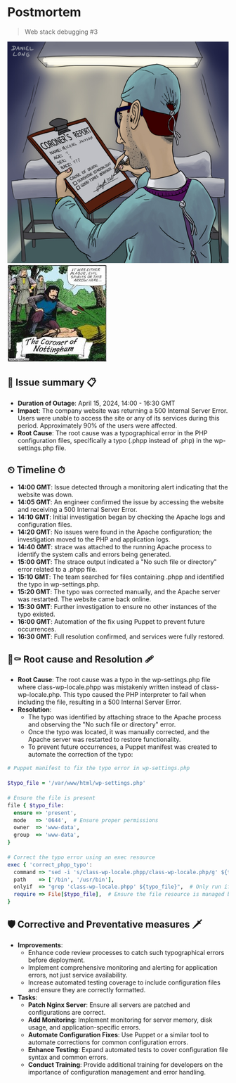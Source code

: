 # Postmortem
> Web stack debugging #3

<p float="left">
  <img src="./images/coroner.jpg" />
  <img src="./images/arrow.jpeg" /> 
</p>

## 📝 Issue summary 📋
- **Duration of Outage**: April 15, 2024, 14:00 - 16:30 GMT
- **Impact**: The company website was returning a 500 Internal Server Error. Users were unable to access the site or any of its services during this period. Approximately 90% of the users were affected.
- **Root Cause**: The root cause was a typographical error in the PHP configuration files, specifically a typo (.phpp instead of .php) in the wp-settings.php file.

## ⏲ Timeline ⏱
- **14:00 GMT**: Issue detected through a monitoring alert indicating that the website was down.
- **14:05 GMT**: An engineer confirmed the issue by accessing the website and receiving a 500 Internal Server Error.
- **14:10 GMT**: Initial investigation began by checking the Apache logs and configuration files.
- **14:20 GMT**: No issues were found in the Apache configuration; the investigation moved to the PHP and application logs.
- **14:40 GMT**: strace was attached to the running Apache process to identify the system calls and errors being generated.
- **15:00 GMT**: The strace output indicated a "No such file or directory" error related to a .phpp file.
- **15:10 GMT**: The team searched for files containing .phpp and identified the typo in wp-settings.php.
- **15:20 GMT**: The typo was corrected manually, and the Apache server was restarted. The website came back online.
- **15:30 GMT**: Further investigation to ensure no other instances of the typo existed.
- **16:00 GMT**: Automation of the fix using Puppet to prevent future occurrences.
- **16:30 GMT**: Full resolution confirmed, and services were fully restored.

## 🔨⚰ Root cause and Resolution 🩹
- **Root Cause**: The root cause was a typo in the wp-settings.php file where class-wp-locale.phpp was mistakenly written instead of class-wp-locale.php. This typo caused the PHP interpreter to fail when including the file, resulting in a 500 Internal Server Error.
- **Resolution**:
    - The typo was identified by attaching strace to the Apache process and observing the "No such file or directory" error.
    - Once the typo was located, it was manually corrected, and the Apache server was restarted to restore functionality.
    - To prevent future occurrences, a Puppet manifest was created to automate the correction of the typo:
```rb
# Puppet manifest to fix the typo error in wp-settings.php

$typo_file = '/var/www/html/wp-settings.php'

# Ensure the file is present
file { $typo_file:
  ensure => 'present',
  mode   => '0644',  # Ensure proper permissions
  owner  => 'www-data',
  group  => 'www-data',
}

# Correct the typo error using an exec resource
exec { 'correct_phpp_typo':
  command => "sed -i 's/class-wp-locale.phpp/class-wp-locale.php/g' ${typo_file}",
  path    => ['/bin', '/usr/bin'],
  onlyif  => "grep 'class-wp-locale.phpp' ${typo_file}",  # Only run if the typo exists
  require => File[$typo_file],  # Ensure the file resource is managed before executing the command
}
```

## 🛡 Corrective and Preventative measures 🗡
- **Improvements**:
    - Enhance code review processes to catch such typographical errors before deployment.
    - Implement comprehensive monitoring and alerting for application errors, not just service availability.
    - Increase automated testing coverage to include configuration files and ensure they are correctly formatted.
- **Tasks**:
    - **Patch Nginx Server**: Ensure all servers are patched and configurations are correct.
    - **Add Monitoring**: Implement monitoring for server memory, disk usage, and application-specific errors.
    - **Automate Configuration Fixes**: Use Puppet or a similar tool to automate corrections for common configuration errors.
    - **Enhance Testing**: Expand automated tests to cover configuration file syntax and common errors.
    - **Conduct Training**: Provide additional training for developers on the importance of configuration management and error handling.
